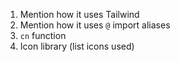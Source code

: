 1. Mention how it uses Tailwind
2. Mention how it uses `@` import aliases
3. `cn` function
4. Icon library (list icons used)
<!-- TODO: Dark Mode -->
